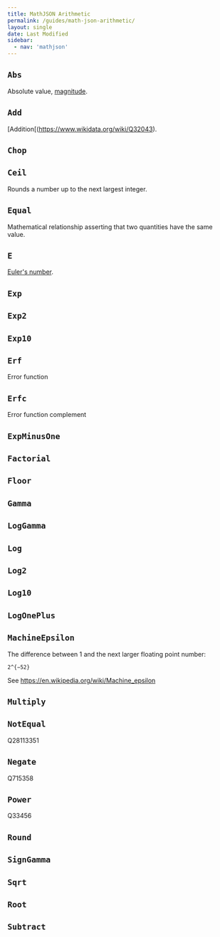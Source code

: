 ```yaml
---
title: MathJSON Arithmetic
permalink: /guides/math-json-arithmetic/
layout: single
date: Last Modified
sidebar:
  - nav: 'mathjson'
---
```


## `Abs`

Absolute value, [magnitude](https://www.wikidata.org/wiki/Q3317982).

## `Add`

[Addition[(https://www.wikidata.org/wiki/Q32043).

## `Chop`

## `Ceil`

Rounds a number up to the next largest integer.

## `Equal`

Mathematical relationship asserting that two quantities have the same value.

## `E`

[Euler's number](https://www.wikidata.org/wiki/Q82435).

## `Exp`

## `Exp2`

## `Exp10`

## `Erf`

Error function

## `Erfc`

Error function complement

## `ExpMinusOne`

## `Factorial`

## `Floor`

## `Gamma`

## `LogGamma`

## `Log`

## `Log2`

## `Log10`

## `LogOnePlus`

## `MachineEpsilon`

The difference between 1 and the next larger floating point number:

`2^{−52}`

See https://en.wikipedia.org/wiki/Machine_epsilon

## `Multiply`

## `NotEqual`

Q28113351

## `Negate`

Q715358

## `Power`

Q33456

## `Round`

## `SignGamma`

## `Sqrt`

## `Root`

## `Subtract`
